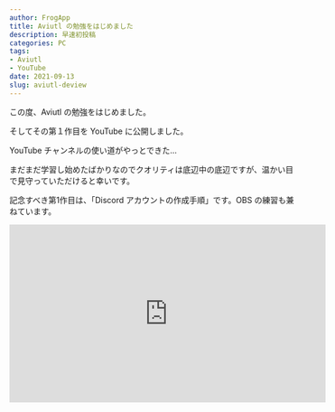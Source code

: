 ```yaml
---
author: FrogApp
title: Aviutl の勉強をはじめました
description: 早速初投稿
categories: PC
tags:
- Aviutl
- YouTube
date: 2021-09-13
slug: aviutl-deview
---
```


この度、Aviutl の勉強をはじめました。

そしてその第１作目を YouTube に公開しました。

YouTube チャンネルの使い道がやっとできた...

まだまだ学習し始めたばかりなのでクオリティは底辺中の底辺ですが、温かい目で見守っていただけると幸いです。

記念すべき第1作目は、「Discord アカウントの作成手順」です。OBS の練習も兼ねています。

<div class="youtube"><iframe width="560" height="315" src="https://www.youtube.com/embed/QzKQBk09cOI" title="YouTube video player" frameborder="0" allow="accelerometer; autoplay; clipboard-write; encrypted-media; gyroscope; picture-in-picture" allowfullscreen></iframe></div>
